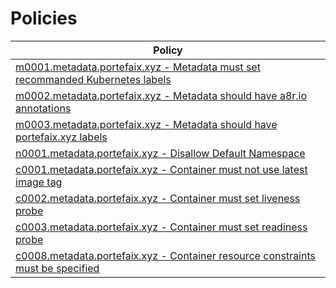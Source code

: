 # Policies

<!-- BEGIN_POLICIES_DOC -->

| Policy                                                                                              |
| --------------------------------------------------------------------------------------------------- |
| [m0001.metadata.portefaix.xyz - Metadata must set recommanded Kubernetes labels](cel/M0001-metadata-labels)      |
| [m0002.metadata.portefaix.xyz - Metadata should have a8r.io annotations](cel/M0002-metadata-annotations)         |
| [m0003.metadata.portefaix.xyz - Metadata should have portefaix.xyz labels](cel/M0003-metadata-portefaix-labels)  |
| [n0001.metadata.portefaix.xyz - Disallow Default Namespace](cel/N0001-namespace-default)                         |
| [c0001.metadata.portefaix.xyz - Container must not use latest image tag](cel/C0001-container-image-tag)          |
| [c0002.metadata.portefaix.xyz - Container must set liveness probe](cel/C0003-container-liveness-probe)           |
| [c0003.metadata.portefaix.xyz - Container must set readiness probe](cel/C0002-container-readiness-probe)         |
| [c0008.metadata.portefaix.xyz - Container resource constraints must be specified](cel/C0008-container-resources) |

<!-- END_POLICIES_DOC -->
